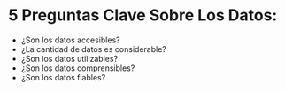 # 5 Preguntas Clave Sobre Los Datos:

  - ¿Son los datos accesibles?
  - ¿La cantidad de datos es considerable?
  - ¿Son los datos utilizables?
  - ¿Son los datos comprensibles?
  - ¿Son los datos fiables?
